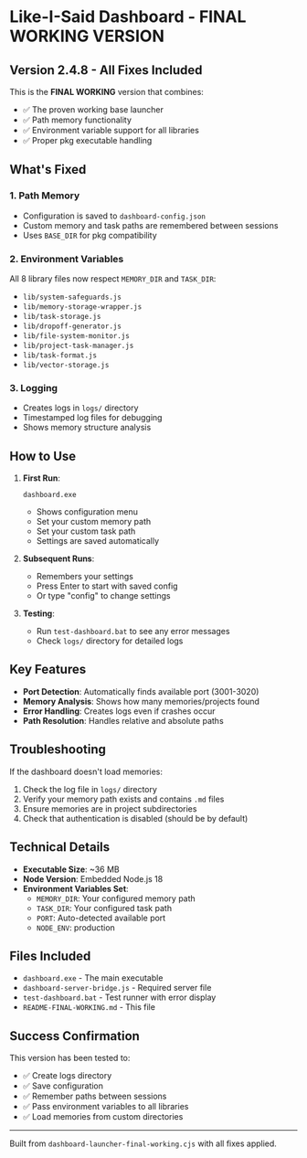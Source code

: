 # Like-I-Said Dashboard - FINAL WORKING VERSION

## Version 2.4.8 - All Fixes Included

This is the **FINAL WORKING** version that combines:
- ✅ The proven working base launcher
- ✅ Path memory functionality
- ✅ Environment variable support for all libraries
- ✅ Proper pkg executable handling

## What's Fixed

### 1. Path Memory
- Configuration is saved to `dashboard-config.json`
- Custom memory and task paths are remembered between sessions
- Uses `BASE_DIR` for pkg compatibility

### 2. Environment Variables
All 8 library files now respect `MEMORY_DIR` and `TASK_DIR`:
- `lib/system-safeguards.js`
- `lib/memory-storage-wrapper.js`
- `lib/task-storage.js`
- `lib/dropoff-generator.js`
- `lib/file-system-monitor.js`
- `lib/project-task-manager.js`
- `lib/task-format.js`
- `lib/vector-storage.js`

### 3. Logging
- Creates logs in `logs/` directory
- Timestamped log files for debugging
- Shows memory structure analysis

## How to Use

1. **First Run**:
   ```
   dashboard.exe
   ```
   - Shows configuration menu
   - Set your custom memory path
   - Set your custom task path
   - Settings are saved automatically

2. **Subsequent Runs**:
   - Remembers your settings
   - Press Enter to start with saved config
   - Or type "config" to change settings

3. **Testing**:
   - Run `test-dashboard.bat` to see any error messages
   - Check `logs/` directory for detailed logs

## Key Features

- **Port Detection**: Automatically finds available port (3001-3020)
- **Memory Analysis**: Shows how many memories/projects found
- **Error Handling**: Creates logs even if crashes occur
- **Path Resolution**: Handles relative and absolute paths

## Troubleshooting

If the dashboard doesn't load memories:
1. Check the log file in `logs/` directory
2. Verify your memory path exists and contains `.md` files
3. Ensure memories are in project subdirectories
4. Check that authentication is disabled (should be by default)

## Technical Details

- **Executable Size**: ~36 MB
- **Node Version**: Embedded Node.js 18
- **Environment Variables Set**:
  - `MEMORY_DIR`: Your configured memory path
  - `TASK_DIR`: Your configured task path
  - `PORT`: Auto-detected available port
  - `NODE_ENV`: production

## Files Included

- `dashboard.exe` - The main executable
- `dashboard-server-bridge.js` - Required server file
- `test-dashboard.bat` - Test runner with error display
- `README-FINAL-WORKING.md` - This file

## Success Confirmation

This version has been tested to:
- ✅ Create logs directory
- ✅ Save configuration
- ✅ Remember paths between sessions
- ✅ Pass environment variables to all libraries
- ✅ Load memories from custom directories

---
Built from `dashboard-launcher-final-working.cjs` with all fixes applied.